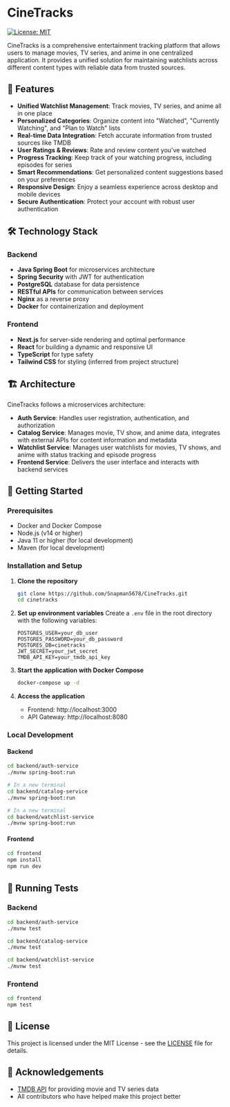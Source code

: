 # CineTracks

[![License: MIT](https://img.shields.io/badge/License-MIT-yellow.svg)](https://opensource.org/licenses/MIT)

CineTracks is a comprehensive entertainment tracking platform that allows users to manage movies, TV series, and anime in one centralized application. It provides a unified solution for maintaining watchlists across different content types with reliable data from trusted sources.

## 🌟 Features

- **Unified Watchlist Management**: Track movies, TV series, and anime all in one place
- **Personalized Categories**: Organize content into "Watched", "Currently Watching", and "Plan to Watch" lists
- **Real-time Data Integration**: Fetch accurate information from trusted sources like TMDB
- **User Ratings & Reviews**: Rate and review content you've watched
- **Progress Tracking**: Keep track of your watching progress, including episodes for series
- **Smart Recommendations**: Get personalized content suggestions based on your preferences
- **Responsive Design**: Enjoy a seamless experience across desktop and mobile devices
- **Secure Authentication**: Protect your account with robust user authentication

## 🛠️ Technology Stack

### Backend
- **Java Spring Boot** for microservices architecture
- **Spring Security** with JWT for authentication
- **PostgreSQL** database for data persistence
- **RESTful APIs** for communication between services
- **Nginx** as a reverse proxy
- **Docker** for containerization and deployment

### Frontend
- **Next.js** for server-side rendering and optimal performance
- **React** for building a dynamic and responsive UI
- **TypeScript** for type safety
- **Tailwind CSS** for styling (inferred from project structure)

## 🏗️ Architecture

CineTracks follows a microservices architecture:

- **Auth Service**: Handles user registration, authentication, and authorization
- **Catalog Service**: Manages movie, TV show, and anime data, integrates with external APIs for content information and metadata
- **Watchlist Service**: Manages user watchlists for movies, TV shows, and anime with status tracking and episode progress
- **Frontend Service**: Delivers the user interface and interacts with backend services

## 🚀 Getting Started

### Prerequisites
- Docker and Docker Compose
- Node.js (v14 or higher)
- Java 11 or higher (for local development)
- Maven (for local development)

### Installation and Setup

1. **Clone the repository**
   ```bash
   git clone https://github.com/Snapman5678/CineTracks.git
   cd cinetracks
   ```

2. **Set up environment variables**
   Create a `.env` file in the root directory with the following variables:
   ```
   POSTGRES_USER=your_db_user
   POSTGRES_PASSWORD=your_db_password
   POSTGRES_DB=cinetracks
   JWT_SECRET=your_jwt_secret
   TMDB_API_KEY=your_tmdb_api_key
   ```

3. **Start the application with Docker Compose**
   ```bash
   docker-compose up -d
   ```

4. **Access the application**
   - Frontend: http://localhost:3000
   - API Gateway: http://localhost:8080

### Local Development

#### Backend
```bash
cd backend/auth-service
./mvnw spring-boot:run

# In a new terminal
cd backend/catalog-service
./mvnw spring-boot:run

# In a new terminal
cd backend/watchlist-service
./mvnw spring-boot:run
```

#### Frontend
```bash
cd frontend
npm install
npm run dev
```

## 🧪 Running Tests

### Backend
```bash
cd backend/auth-service
./mvnw test

cd backend/catalog-service
./mvnw test

cd backend/watchlist-service
./mvnw test
```

### Frontend
```bash
cd frontend
npm test
```

## 📄 License

This project is licensed under the MIT License - see the [LICENSE](LICENSE) file for details.

## 🙏 Acknowledgements

- [TMDB API](https://www.themoviedb.org/documentation/api) for providing movie and TV series data
- All contributors who have helped make this project better
